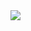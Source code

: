<html>
<head>
<meta name="" content="">
</head>
<body>
<a href="https://www.codewars.com/users/Anastasiia20">
<img src="https://www.codewars.com/users/Anastasiia20/badges/large"/>
</a>
</body>
</html>

